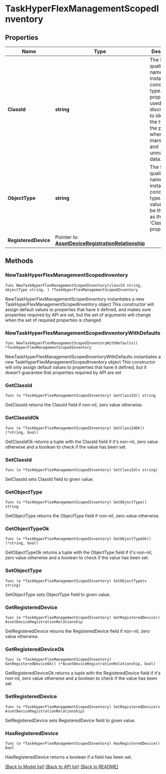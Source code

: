 # TaskHyperFlexManagementScopedInventory

## Properties

Name | Type | Description | Notes
------------ | ------------- | ------------- | -------------
**ClassId** | **string** | The fully-qualified name of the instantiated, concrete type. This property is used as a discriminator to identify the type of the payload when marshaling and unmarshaling data. | [default to "task.HyperFlexManagementScopedInventory"]
**ObjectType** | **string** | The fully-qualified name of the instantiated, concrete type. The value should be the same as the &#39;ClassId&#39; property. | [default to "task.HyperFlexManagementScopedInventory"]
**RegisteredDevice** | Pointer to [**AssetDeviceRegistrationRelationship**](asset.DeviceRegistration.Relationship.md) |  | [optional] 

## Methods

### NewTaskHyperFlexManagementScopedInventory

`func NewTaskHyperFlexManagementScopedInventory(classId string, objectType string, ) *TaskHyperFlexManagementScopedInventory`

NewTaskHyperFlexManagementScopedInventory instantiates a new TaskHyperFlexManagementScopedInventory object
This constructor will assign default values to properties that have it defined,
and makes sure properties required by API are set, but the set of arguments
will change when the set of required properties is changed

### NewTaskHyperFlexManagementScopedInventoryWithDefaults

`func NewTaskHyperFlexManagementScopedInventoryWithDefaults() *TaskHyperFlexManagementScopedInventory`

NewTaskHyperFlexManagementScopedInventoryWithDefaults instantiates a new TaskHyperFlexManagementScopedInventory object
This constructor will only assign default values to properties that have it defined,
but it doesn't guarantee that properties required by API are set

### GetClassId

`func (o *TaskHyperFlexManagementScopedInventory) GetClassId() string`

GetClassId returns the ClassId field if non-nil, zero value otherwise.

### GetClassIdOk

`func (o *TaskHyperFlexManagementScopedInventory) GetClassIdOk() (*string, bool)`

GetClassIdOk returns a tuple with the ClassId field if it's non-nil, zero value otherwise
and a boolean to check if the value has been set.

### SetClassId

`func (o *TaskHyperFlexManagementScopedInventory) SetClassId(v string)`

SetClassId sets ClassId field to given value.


### GetObjectType

`func (o *TaskHyperFlexManagementScopedInventory) GetObjectType() string`

GetObjectType returns the ObjectType field if non-nil, zero value otherwise.

### GetObjectTypeOk

`func (o *TaskHyperFlexManagementScopedInventory) GetObjectTypeOk() (*string, bool)`

GetObjectTypeOk returns a tuple with the ObjectType field if it's non-nil, zero value otherwise
and a boolean to check if the value has been set.

### SetObjectType

`func (o *TaskHyperFlexManagementScopedInventory) SetObjectType(v string)`

SetObjectType sets ObjectType field to given value.


### GetRegisteredDevice

`func (o *TaskHyperFlexManagementScopedInventory) GetRegisteredDevice() AssetDeviceRegistrationRelationship`

GetRegisteredDevice returns the RegisteredDevice field if non-nil, zero value otherwise.

### GetRegisteredDeviceOk

`func (o *TaskHyperFlexManagementScopedInventory) GetRegisteredDeviceOk() (*AssetDeviceRegistrationRelationship, bool)`

GetRegisteredDeviceOk returns a tuple with the RegisteredDevice field if it's non-nil, zero value otherwise
and a boolean to check if the value has been set.

### SetRegisteredDevice

`func (o *TaskHyperFlexManagementScopedInventory) SetRegisteredDevice(v AssetDeviceRegistrationRelationship)`

SetRegisteredDevice sets RegisteredDevice field to given value.

### HasRegisteredDevice

`func (o *TaskHyperFlexManagementScopedInventory) HasRegisteredDevice() bool`

HasRegisteredDevice returns a boolean if a field has been set.


[[Back to Model list]](../README.md#documentation-for-models) [[Back to API list]](../README.md#documentation-for-api-endpoints) [[Back to README]](../README.md)


